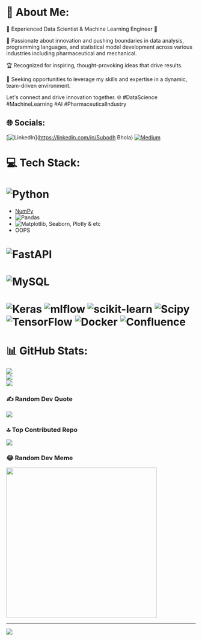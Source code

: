 # 💫 About Me:
🌟 Experienced Data Scientist & Machine Learning Engineer 🚀

🔬 Passionate about innovation and pushing boundaries in data analysis, programming languages, and statistical model development across various industries including pharmaceutical and mechanical.

🏆 Recognized for inspiring, thought-provoking ideas that drive results.

💼 Seeking opportunities to leverage my skills and expertise in a dynamic, team-driven environment.

Let's connect and drive innovation together. 🌐 #DataScience #MachineLearning #AI #PharmaceuticalIndustry
              


## 🌐 Socials:
[![LinkedIn](https://img.shields.io/badge/LinkedIn-%230077B5.svg?logo=linkedin&logoColor=white)](https://linkedin.com/in/Subodh Bhola) 
[![Medium](https://img.shields.io/badge/Medium-12100E?logo=medium&logoColor=white)](https://medium.com/@Subodhbhola) 

# 💻 Tech Stack:
# ![Python](https://img.shields.io/badge/python-3670A0?style=for-the-badge&logo=python&logoColor=ffdd54)
- [NumPy](https://img.shields.io/badge/numpy-%23013243.svg?style=for-the-badge&logo=numpy&logoColor=white)
- ![Pandas](https://img.shields.io/badge/pandas-%23150458.svg?style=for-the-badge&logo=pandas&logoColor=white) 
- ![Matplotlib](https://img.shields.io/badge/Matplotlib-%23ffffff.svg?style=for-the-badge&logo=Matplotlib&logoColor=black), Seaborn, Plotly & etc
- OOPS
# ![FastAPI](https://img.shields.io/badge/FastAPI-005571?style=for-the-badge&logo=fastapi) 
# ![MySQL](https://img.shields.io/badge/mysql-%2300000f.svg?style=for-the-badge&logo=mysql&logoColor=white) 
# ![Keras](https://img.shields.io/badge/Keras-%23D00000.svg?style=for-the-badge&logo=Keras&logoColor=white) ![mlflow](https://img.shields.io/badge/mlflow-%23d9ead3.svg?style=for-the-badge&logo=numpy&logoColor=blue)  ![scikit-learn](https://img.shields.io/badge/scikit--learn-%23F7931E.svg?style=for-the-badge&logo=scikit-learn&logoColor=white) ![Scipy](https://img.shields.io/badge/SciPy-%230C55A5.svg?style=for-the-badge&logo=scipy&logoColor=%white) ![TensorFlow](https://img.shields.io/badge/TensorFlow-%23FF6F00.svg?style=for-the-badge&logo=TensorFlow&logoColor=white) ![Docker](https://img.shields.io/badge/docker-%230db7ed.svg?style=for-the-badge&logo=docker&logoColor=white) ![Confluence](https://img.shields.io/badge/confluence-%23172BF4.svg?style=for-the-badge&logo=confluence&logoColor=white)
# 📊 GitHub Stats:
![](https://github-readme-stats.vercel.app/api?username=subodhbhola&theme=radical&hide_border=false&include_all_commits=false&count_private=false)<br/>
![](https://github-readme-streak-stats.herokuapp.com/?user=subodhbhola&theme=radical&hide_border=false)<br/>
![](https://github-readme-stats.vercel.app/api/top-langs/?username=subodhbhola&theme=radical&hide_border=false&include_all_commits=false&count_private=false&layout=compact)

### ✍️ Random Dev Quote
![](https://quotes-github-readme.vercel.app/api?type=horizontal&theme=merko)

### 🔝 Top Contributed Repo
![](https://github-contributor-stats.vercel.app/api?username=subodhbhola&limit=5&theme=dark&combine_all_yearly_contributions=true)

### 😂 Random Dev Meme
<img src='https://randommeme-five.vercel.app/' style="height: 400px;"/>

---
[![](https://visitcount.itsvg.in/api?id=subodhbhola&icon=1&color=1)](https://visitcount.itsvg.in)

<!-- Proudly created with GPRM ( https://gprm.itsvg.in ) -->
